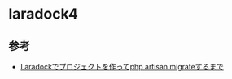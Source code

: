 # laradock4

## 参考
- [Laradockでプロジェクトを作ってphp artisan migrateするまで
][link1]


[link1]:https://qiita.com/taimiso/items/7867f2bbc09b5dff90b6

